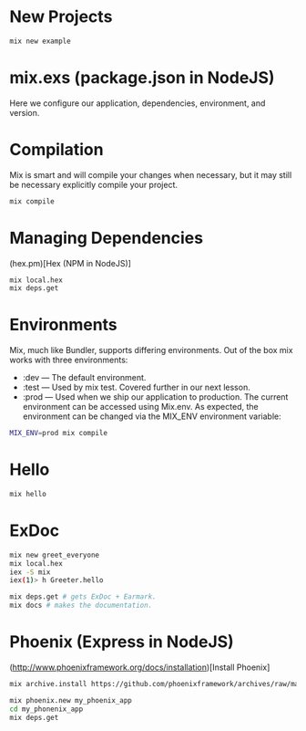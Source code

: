 # New Projects
```sh
mix new example
```

# mix.exs (package.json in NodeJS)
  Here we configure our application, dependencies, environment, and version.

# Compilation
  Mix is smart and will compile your changes when necessary, but it may still be necessary explicitly compile your project.
```sh
mix compile
```
# Managing Dependencies
 (hex.pm)[Hex (NPM in NodeJS)]
```sh
mix local.hex
mix deps.get
```
# Environments
 Mix, much like Bundler, supports differing environments. Out of the box mix works with three environments:
 * :dev — The default environment.
 * :test — Used by mix test. Covered further in our next lesson.
 * :prod — Used when we ship our application to production.
The current environment can be accessed using Mix.env. As expected, the environment can be changed via the MIX_ENV environment variable:
```sh
MIX_ENV=prod mix compile
```

# Hello
```sh
mix hello
```

# ExDoc
```sh
mix new greet_everyone
mix local.hex
iex -S mix
iex(1)> h Greeter.hello
```
```sh
mix deps.get # gets ExDoc + Earmark.
mix docs # makes the documentation.
```

# Phoenix (Express in NodeJS)
(http://www.phoenixframework.org/docs/installation)[Install Phoenix]
```sh
mix archive.install https://github.com/phoenixframework/archives/raw/master/phoenix_new.ez

mix phoenix.new my_phoenix_app
cd my_phonenix_app
mix deps.get
```
